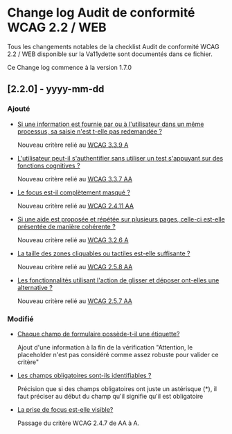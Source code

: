 # Change log Audit de conformité WCAG 2.2 / WEB

Tous les changements notables de la checklist Audit de conformité WCAG 2.2 / WEB disponible sur la Va11ydette sont documentés dans ce fichier.

Ce Change log commence à la version 1.7.0

## [2.2.0] - yyyy-mm-dd

### Ajouté

- [Si une information est fournie par ou à l'utilisateur dans un même processus, sa saisie n'est t-elle pas redemandée ?](https://la-va11ydette.orange.com/?list=wcag-web&lang=fr#headingtestID-079)

    Nouveau critère relié au [WCAG 3.3.9 A](https://www.w3.org/WAI/WCAG22/Understanding/redundant-entry)

- [L'utilisateur peut-il s'authentifier sans utiliser un test s'appuyant sur des fonctions cognitives ?](https://la-va11ydette.orange.com/?list=wcag-web&lang=fr#headingtestID-077)

    Nouveau critère relié au [WCAG 3.3.7 AA](https://www.w3.org/WAI/WCAG22/Understanding/accessible-authentication)

- [Le focus est-il complètement masqué ?](https://la-va11ydette.orange.com/?list=wcag-web&lang=fr#headingtestID-081)

    Nouveau critère relié au [WCAG 2.4.11 AA](https://www.w3.org/WAI/WCAG22/Understanding/focus-not-obscured-minimum)

- [Si une aide est proposée et répétée sur plusieurs pages, celle-ci est-elle présentée de manière cohérente ?](https://la-va11ydette.orange.com/?list=wcag-web&lang=fr#headingtestID-078)

    Nouveau critère relié au [WCAG 3.2.6 A](https://www.w3.org/WAI/WCAG22/Understanding/consistent-help)

- [La taille des zones cliquables ou tactiles est-elle suffisante ?](https://la-va11ydette.orange.com/?list=wcag-web&lang=fr#headingtestID-076)

    Nouveau critère relié au [WCAG 2.5.8 AA](https://www.w3.org/WAI/WCAG22/Understanding/target-size-minimum.html)

- [Les fonctionnalités utilisant l'action de glisser et déposer ont-elles une alternative ?](https://la-va11ydette.orange.com/?list=wcag-web&lang=fr#headingtestID-080)

    Nouveau critère relié au [WCAG 2.5.7 AA](https://www.w3.org/WAI/WCAG22/Understanding/dragging-movements)



### Modifié

- [Chaque champ de formulaire possède-t-il une étiquette?](https://la-va11ydette.orange.com/?list=wcag-web&lang=fr#headingtestID-001)

    Ajout d'une information à la fin de la vérification "Attention, le placeholder n'est pas considéré comme assez robuste pour valider ce critère"

- [Les champs obligatoires sont-ils identifiables ?](https://la-va11ydette.orange.com/?list=wcag-web&lang=fr#headingtestID-004)

    Précision que si des champs obligatoires ont juste un astérisque (*), il faut préciser au début du champ qu'il signifie qu'il est obligatoire

- [La prise de focus est-elle visible?](https://la-va11ydette.orange.com/?list=wcag-web&lang=fr#headingtestID-041)

    Passage du critère WCAG 2.4.7 de AA à A.

